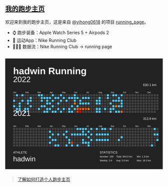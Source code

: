 ## [我的跑步主页](https://hadwinn.github.io/running_page/)

欢迎来到我的跑步主页，这是来自 [@yihong0618](https://github.com/yihong0618) 的项目 [running_page](https://github.com/yihong0618/running_page)。

- ⌚️ 跑步装备：Apple Watch Series 5 + Airpods 2
- 📱 运动App：Nike Running Club
- 🏃🏻‍♂️ 数据流：Nike Running Club -> running page




![my running data](https://raw.githubusercontent.com/hadwinn/running_page/master/assets/github.svg)
---
>  [了解如何打造个人跑步主页](https://github.com/hadwinn/blog/issues/3)
